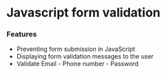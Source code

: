 # Javascript form validation
### Features

- Preventing form submission in JavaScript
- Displaying form validation messages to the user
- Validate Email - Phone number - Password 

